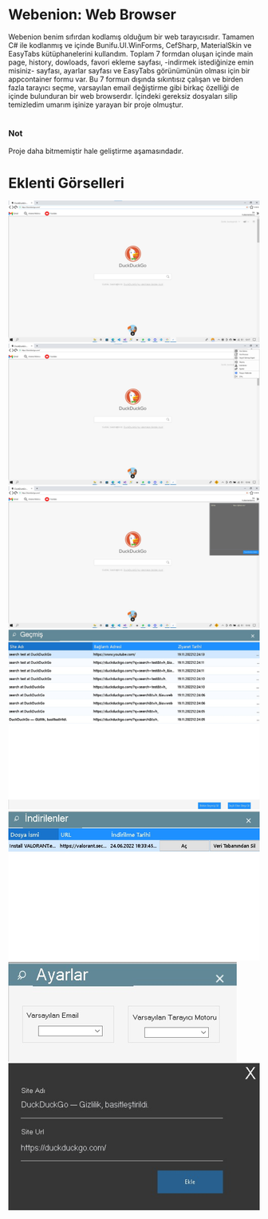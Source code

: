 # Webenion: Web Browser
Webenion benim sıfırdan kodlamış olduğum bir web tarayıcısıdır. Tamamen C# ile kodlanmış ve içinde Bunifu.UI.WinForms, CefSharp, MaterialSkin ve EasyTabs 
kütüphanelerini kullandım. Toplam 7 formdan oluşan içinde main page, history, dowloads, favori ekleme sayfası, -indirmek istediğinize emin misiniz- sayfası,
ayarlar sayfası ve EasyTabs görünümünün olması için bir appcontainer formu var. Bu 7 formun dışında sıkıntısız çalışan ve birden fazla tarayıcı seçme, 
varsayılan email değiştirme gibi birkaç özelliği de içinde bulunduran bir web browserdır. İçindeki gereksiz dosyaları silip temizledim umarım işinize
yarayan bir proje olmuştur. 
#
### Not
Proje daha bitmemiştir hale geliştirme aşamasındadır.

# Eklenti Görselleri

![](ReadmeImage/webenion.jpeg)
![](ReadmeImage/webenion2.jpeg)
![](ReadmeImage/webenion3.jpeg)
![](ReadmeImage/webenion4.jpeg)
![](ReadmeImage/webenion5.jpeg)
![](ReadmeImage/webenion6.jpeg)
![](ReadmeImage/webenion7.jpeg)

